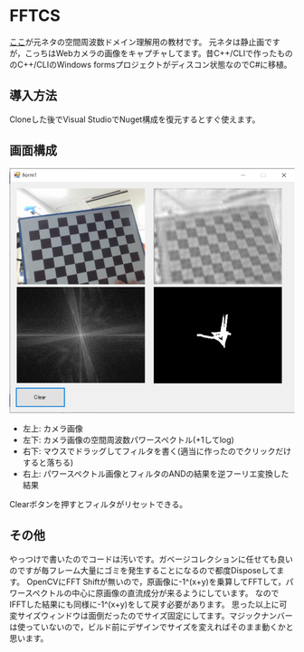 # FFTCS

[ここ](https://www.youtube.com/watch?v=qB0cffZpw-A)が元ネタの空間周波数ドメイン理解用の教材です。
元ネタは静止画ですが，こっちはWebカメラの画像をキャプチャしてます。昔C++/CLIで作ったもののC++/CLIのWindows formsプロジェクトがディスコン状態なのでC#に移植。

## 導入方法

Cloneした後でVisual StudioでNuget構成を復元するとすぐ使えます。

## 画面構成

![](https://github.com/eiichiromomma/FFTCS/blob/master/sample.png)

* 左上: カメラ画像
* 左下: カメラ画像の空間周波数パワースペクトル(+1してlog)
* 右下: マウスでドラッグしてフィルタを書く(適当に作ったのでクリックだけすると落ちる)
* 右上: パワースペクトル画像とフィルタのANDの結果を逆フーリエ変換した結果

Clearボタンを押すとフィルタがリセットできる。

## その他

やっつけで書いたのでコードは汚いです。ガベージコレクションに任せても良いのですが毎フレーム大量にゴミを発生することになるので都度Disposeしてます。
OpenCVにFFT Shiftが無いので，原画像に-1^(x+y)を乗算してFFTして，パワースペクトルの中心に原画像の直流成分が来るようにしています。
なのでIFFTした結果にも同様に-1^(x+y)をして戻す必要があります。
思った以上に可変サイズウィンドウは面倒だったのでサイズ固定にしてます。マジックナンバーは使っていないので，ビルド前にデザインでサイズを変えればそのまま動くかと思います。

